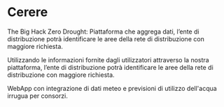 # Cerere
The Big Hack Zero Drought: Piattaforma che aggrega dati, l’ente di distribuzione potrà identificare le aree della rete di distribuzione con maggiore richiesta.

Utilizzando le informazioni fornite dagli utilizzatori attraverso la nostra piattaforma, l’ente di distribuzione potrà identificare le aree della rete di distribuzione con maggiore richiesta.

WebApp con integrazione di dati meteo e previsioni di utilizzo dell'acqua irrugua per consorzi.

